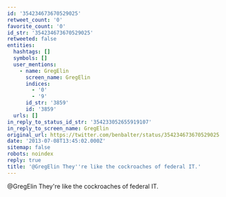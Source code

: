 ```yaml
---
id: '354234673670529025'
retweet_count: '0'
favorite_count: '0'
id_str: '354234673670529025'
retweeted: false
entities:
  hashtags: []
  symbols: []
  user_mentions:
    - name: GregElin
      screen_name: GregElin
      indices:
        - '0'
        - '9'
      id_str: '3859'
      id: '3859'
  urls: []
in_reply_to_status_id_str: '354233052655919107'
in_reply_to_screen_name: GregElin
original_url: https://twitter.com/benbalter/status/354234673670529025
date: '2013-07-08T13:45:02.000Z'
sitemap: false
robots: noindex
reply: true
title: '@GregElin They''re like the cockroaches of federal IT.'
---
```


@GregElin They're like the cockroaches of federal IT.